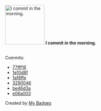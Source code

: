 <img src="https://my-badges.github.io/my-badges/morning-commits.png" alt="I commit in the morning." title="I commit in the morning." width="128">
<strong>I commit in the morning.</strong>
<br><br>

Commits:

- <a href="https://github.com/katrin-krieger/pi-weather/commit/77fff16afb76ef4b3abdec43eaf4378524abb56f">77fff16</a>
- <a href="https://github.com/katrin-krieger/pi-weather/commit/1e10d8fe74e6fbe1b92890a100936592429b57f1">1e10d8f</a>
- <a href="https://github.com/katrin-krieger/pi-weather/commit/1af8ffef4a03e4849debda7300d9e3376dbea872">1af8ffe</a>
- <a href="https://github.com/katrin-krieger/pi-weather/commit/32900460d3ab23bf8b79ce830166c4191652c82d">3290046</a>
- <a href="https://github.com/katrin-krieger/pi-weather/commit/be46d3aeeb06315e5fe32fbd6ddb5bbb3a0e1e46">be46d3a</a>
- <a href="https://github.com/katrin-krieger/pi-weather/commit/e06a003fec42625bdc7b965384f89182cb1604d8">e06a003</a>


Created by <a href="https://github.com/my-badges/my-badges">My Badges</a>